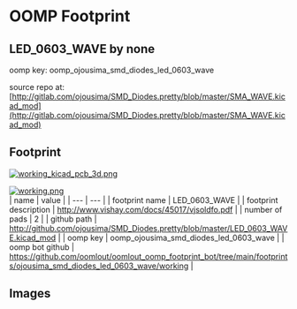 # OOMP Footprint  
## LED_0603_WAVE  by none  
  
oomp key: oomp_ojousima_smd_diodes_led_0603_wave  
  
source repo at: [http://gitlab.com/ojousima/SMD_Diodes.pretty/blob/master/SMA_WAVE.kicad_mod](http://gitlab.com/ojousima/SMD_Diodes.pretty/blob/master/SMA_WAVE.kicad_mod)  
## Footprint  
  
[![working_kicad_pcb_3d.png](working_kicad_pcb_3d_600.png)](working_kicad_pcb_3d.png)  
  
[![working.png](working_600.png)](working.png)  
| name | value | 
| --- | --- | 
| footprint name | LED_0603_WAVE | 
| footprint description | http://www.vishay.com/docs/45017/vjsoldfo.pdf | 
| number of pads | 2 | 
| github path | http://github.com/ojousima/SMD_Diodes.pretty/blob/master/LED_0603_WAVE.kicad_mod | 
| oomp key | oomp_ojousima_smd_diodes_led_0603_wave | 
| oomp bot github | https://github.com/oomlout/oomlout_oomp_footprint_bot/tree/main/footprints/ojousima_smd_diodes_led_0603_wave/working | 
## Images  

